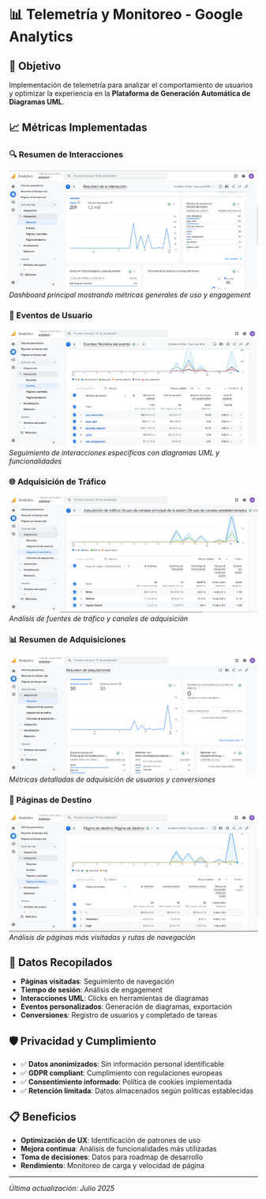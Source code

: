 # 📊 Telemetría y Monitoreo - Google Analytics

## 🎯 Objetivo
Implementación de telemetría para analizar el comportamiento de usuarios y optimizar la experiencia en la **Plataforma de Generación Automática de Diagramas UML**.

## 📈 Métricas Implementadas

### 🔍 Resumen de Interacciones
![Resumen de Interacciones](./Resumen%20de%20iteraccion.png)
*Dashboard principal mostrando métricas generales de uso y engagement*

### 📱 Eventos de Usuario
![Eventos de Usuario](./iteraccion%20-%20Eventos.png)
*Seguimiento de interacciones específicas con diagramas UML y funcionalidades*

### 🌐 Adquisición de Tráfico
![Adquisición de Tráfico](./Adquisiciones%20de%20trafico.png)
*Análisis de fuentes de tráfico y canales de adquisición*

### 📊 Resumen de Adquisiciones
![Resumen de Adquisiciones](./Resumen%20de%20adquisiciones.png)
*Métricas detalladas de adquisición de usuarios y conversiones*

### 📄 Páginas de Destino
![Páginas de Destino](./Pagina%20de%20destino.png)
*Análisis de páginas más visitadas y rutas de navegación*

## 🔧 Datos Recopilados

- **Páginas visitadas**: Seguimiento de navegación
- **Tiempo de sesión**: Análisis de engagement
- **Interacciones UML**: Clicks en herramientas de diagramas
- **Eventos personalizados**: Generación de diagramas, exportación
- **Conversiones**: Registro de usuarios y completado de tareas

## 🛡️ Privacidad y Cumplimiento

- ✅ **Datos anonimizados**: Sin información personal identificable
- ✅ **GDPR compliant**: Cumplimiento con regulaciones europeas
- ✅ **Consentimiento informado**: Política de cookies implementada
- ✅ **Retención limitada**: Datos almacenados según políticas establecidas

## 📋 Beneficios

- **Optimización de UX**: Identificación de patrones de uso
- **Mejora continua**: Análisis de funcionalidades más utilizadas
- **Toma de decisiones**: Datos para roadmap de desarrollo
- **Rendimiento**: Monitoreo de carga y velocidad de página

---

*Última actualización: Julio 2025*